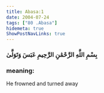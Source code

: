 ```yaml
---
title: Abasa:1
date: 2004-07-24
tags: ["80 .Abasa"]
hidemeta: true 
ShowPostNavLinks: true 
---
```

### بِسْمِ اللَّهِ الرَّحْمَٰنِ الرَّحِيمِ عَبَسَ وَتَوَلَّىٰ
### meaning: 
He frowned and turned away
